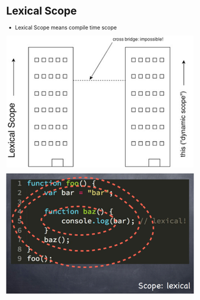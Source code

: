 # Lexical Scope

- Lexical Scope means compile time scope

![](./LexicalScope.png)

![](./ScopeLexical.png)